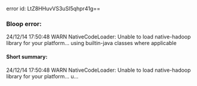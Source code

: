 error id: LtZ8HHuvVS3uSI5qhpr41g==
### Bloop error:

24/12/14 17:50:48 WARN NativeCodeLoader: Unable to load native-hadoop library for your platform... using builtin-java classes where applicable
#### Short summary: 

24/12/14 17:50:48 WARN NativeCodeLoader: Unable to load native-hadoop library for your platform... u...